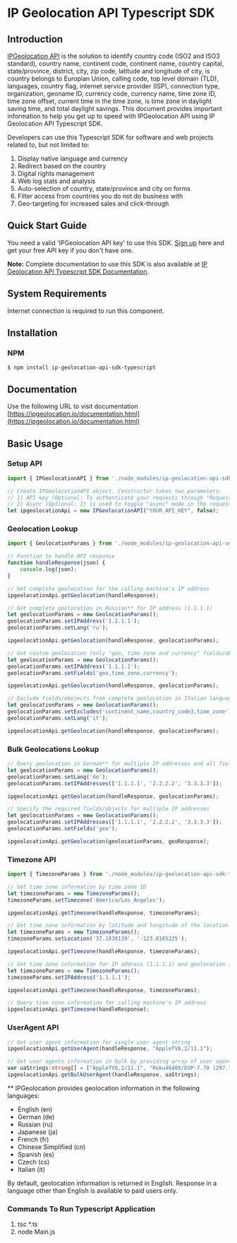 # IP Geolocation API Typescript SDK

## Introduction

[IPGeolocation API](https://ipgeolocation.io) is the solution to identify country code (ISO2 and ISO3 standard), country name, continent code, continent name, country capital, state/province, district, city, zip code, latitude and longitude of city, is country belongs to Europian Union, calling code, top level domain (TLD), languages, country flag, internet service provider (ISP), connection type, organization, geoname ID, currency code, currency name, time zone ID, time zone offset, current time in the time zone, is time zone in daylight saving time, and total daylight savings. This document provides important information to help you get up to speed with IPGeolocation API using IP Geolocation API Typescript SDK.

Developers can use this Typescript SDK for software and web projects related to, but not limited to:

1. Display native language and currency
2. Redirect based on the country
3. Digital rights management
4. Web log stats and analysis
5. Auto-selection of country, state/province and city on forms
6. Filter access from countries you do not do business with
7. Geo-targeting for increased sales and click-through

## Quick Start Guide

You need a valid 'IPGeolocation API key' to use this SDK. [Sign up](https://ipgeolocation.io/signup) here and get your free API key if you don't have one.

**Note:** Complete documentation to use this SDK is also available at [IP Geolocation API Typescript SDK Documentation](https://ipgeolocation.io/documentation/ip-geolocation-api-typescript-sdk-201809051239).

## System Requirements

Internet connection is required to run this component.

## Installation

### NPM

```cli
$ npm install ip-geolocation-api-sdk-typescript
```
## Documentation
Use the following URL to visit documentation
[https://ipgeolocation.io/documentation.html](https://ipgeolocation.io/documentation.html)

## Basic Usage

### Setup API

```ts
import { IPGeolocationAPI } from './node_modules/ip-geolocation-api-sdk-typescript/IPGeolocationAPI';

// Create IPGeolocationAPI object. Constructor takes two parameters.
// 1) API key (Optional: To authenticate your requests through "Request Origin", you can skip it.)
// 2) Async (Optional: It is used to toggle "async" mode in the requests. By default, it is true.)
let ipgeolocationApi = new IPGeolocationAPI("YOUR_API_KEY", false); 
```

### Geolocation Lookup

```ts
import { GeolocationParams } from './node_modules/ip-geolocation-api-sdk-typescript/GeolocationParams';

// Function to handle API response
function handleResponse(json) {
    console.log(json);
}

// Get complete geolocation for the calling machine's IP address
ipgeolocationApi.getGeolocation(handleResponse);

// Get complete geolocation in Russian** for IP address (1.1.1.1)
let geolocationParams = new GeolocationParams();
geolocationParams.setIPAddress('1.1.1.1');
geolocationParams.setLang('ru');

ipgeolocationApi.getGeolocation(handleResponse, geolocationParams);

// Get custom geolocation (only "geo, time_zone and currency" fields/objects) for an IP address (1.1.1.1)
let geolocationParams = new GeolocationParams();
geolocationParams.setIPAddress('1.1.1.1'); 
geolocationParams.setFields('geo,time_zone,currency');

ipgeolocationApi.getGeolocation(handleResponse, geolocationParams);

// Exclude fields/obejects from complete geolocation in Italian language
let geolocationParams = new GeolocationParams();
geolocationParams.setExcludes('continent_name,country_code3,time_zone');
geolocationParams.setLang('it');

ipgeolocationApi.getGeolocation(handleResponse, geolocationParams);
```

### Bulk Geolocations Lookup

```ts
// Query geolocation in German** for multiple IP addresses and all fields
let geolocationParams = new GeolocationParams();
geolocationParams.setLang('de');
geolocationParams.setIPAddresses(['1.1.1.1', '2.2.2.2', '3.3.3.3']);

ipgeolocationApi.getGeolocation(handleResponse, geolocationParams);

// Specify the required fields/objects for multiple IP addresses
let geolocationParams = new GeolocationParams();
geolocationParams.setIPAddresses(['1.1.1.1', '2.2.2.2', '3.3.3.3']);
geolocationParams.setFields('geo');

ipgeolocationApi.getGeolocation(geolocationParams, geoResponse);
```

### Timezone API

```ts
import { TimezoneParams } from './node_modules/ip-geolocation-api-sdk-typescript/TimezoneParams';

// Get time zone information by time zone ID
let timezoneParams = new TimezoneParams();
timezoneParams.setTimezone('America/Los_Angeles');

ipgeolocationApi.getTimezone(handleResponse, timezoneParams);

// Get time zone information by latitude and longitude of the location
let timezoneParams = new TimezoneParams();
timezoneParams.setLocation('37.1838139', '-123.8105225');

ipgeolocationApi.getTimezone(handleResponse, timezoneParams);

// Get time zone information for IP address (1.1.1.1) and geolocation information Japanese**
let timezoneParams = new TimezoneParams();
timezoneParams.setIPAddress('1.1.1.1');

ipgeolocationApi.getTimezone(handleResponse, timezoneParams);

// Query time zone information for calling machine's IP address
ipgeolocationApi.getTimezone(handleResponse);
```

### UserAgent API

```ts
// Get user agent information for single user agent string
ipgeolocationApi.getUserAgent(handleResponse, "AppleTV6,2/11.1");

// Get user agents information in bulk by providing array of user agent strings
var uaStrings:string[] = ["AppleTV6,2/11.1", "Roku4640X/DVP-7.70 (297.70E04154A)", "Mozilla/5.0 (X11; Ubuntu; Linux x86_64; rv:15.0) Gecko/20100101 Firefox/15.0.1"];
ipgeolocationApi.getBulkUserAgent(handleResponse, uaStrings);
```

** IPGeolocation provides geolocation information in the following languages:

* English (en)
* German (de)
* Russian (ru)
* Japanese (ja)
* French (fr)
* Chinese Simplified (cn)
* Spanish (es)
* Czech (cs)
* Italian (it)

By default, geolocation information is returned in English. Response in a language other than English is available to paid users only.

### Commands To Run Typescript Application

1. tsc *.ts
2. node Main.js
